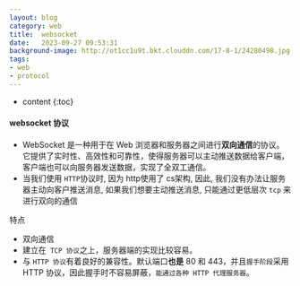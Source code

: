 ```yaml
---
layout: blog
category: web
title:  websocket
date:   2023-09-27 09:53:31
background-image: http://ot1cc1u9t.bkt.clouddn.com/17-8-1/24280498.jpg
tags:
- web
- protocol
---
```


* content
{:toc}




#### websocket 协议

- WebSocket 是一种用于在 Web 浏览器和服务器之间进行**双向通信**的协议。它提供了实时性、高效性和可靠性，使得服务器可以主动推送数据给客户端，客户端也可以向服务器发送数据，实现了全双工通信。
- 当我们使用 `HTTP`协议时, 因为 http使用了 cs架构, 因此, 我们没有办法让服务器主动向客户推送消息, 如果我们想要主动推送消息, 只能通过更低层次 `tcp` 来进行双向的通信





特点

- 双向通信
- 建立在` TCP 协议`之上，服务器端的实现比较容易。
- 与 `HTTP 协议`有着良好的兼容性。默认端口**也是** 80 和 443，并且`握手阶段`采用 HTTP 协议，因此握手时不容易屏蔽，`能通过各种 HTTP 代理服务器`。
